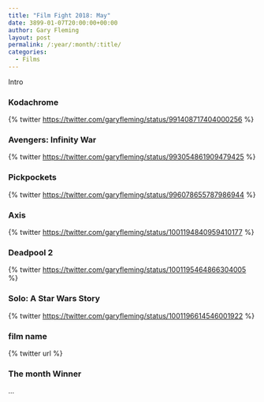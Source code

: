 ```yaml
---
title: "Film Fight 2018: May"
date: 3899-01-07T20:00:00+00:00
author: Gary Fleming
layout: post
permalink: /:year/:month/:title/
categories:
  - Films
---
```


Intro

### Kodachrome

{% twitter https://twitter.com/garyfleming/status/991408717404000256 %}

### Avengers: Infinity War

{% twitter https://twitter.com/garyfleming/status/993054861909479425 %}

### Pickpockets

{% twitter https://twitter.com/garyfleming/status/996078655787986944 %}

### Axis

{% twitter https://twitter.com/garyfleming/status/1001194840959410177 %}

### Deadpool 2

{% twitter https://twitter.com/garyfleming/status/1001195464866304005 %}

### Solo: A Star Wars Story

{% twitter https://twitter.com/garyfleming/status/1001196614546001922 %}

### film name

{% twitter url %}

### The month Winner

...
